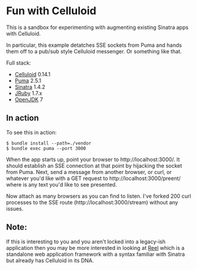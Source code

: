 Fun with Celluloid
==================

This is a sandbox for experimenting with augmenting existing Sinatra apps with Celluloid. 

In particular, this example detatches SSE sockets from Puma and hands them off to a pub/sub
style Celluloid messenger. Or something like that.

Full stack:

* [Celluloid](http://celluloid.io/) 0.14.1
* [Puma](http://puma.io) 2.5.1
* [Sinatra](http://www.sinatrarb.com/) 1.4.2
* [JRuby](http://jruby.org) 1.7.x
* [OpenJDK](http://openjdk.java.net/) 7

In action
---------
To see this in action:

```
$ bundle install --path=./vendor
$ bundle exec puma --port 3000
```

When the app starts up, point your browser to http://localhost:3000/. It should establish an
SSE connection at that point by hijacking the socket from Puma. Next, send a message from another
browser, or curl, or whatever you'd like with a GET request to http://localhost:3000/preent/<msg> 
where <msg> is any text you'd like to see presented.

Now attach as many browsers as you can find to listen. I've forked 200 curl processes to the SSE
route (http://localhost:3000/stream) without any issues.

Note: 
-----

If this is interesting to you and you aren't locked into a legacy-ish application then you may
be more interested in looking at [Reel](https://github.com/celluloid/reel) which is a standalone 
web application framework with a syntax familiar with Sinatra but already has Celluloid in its
DNA.


